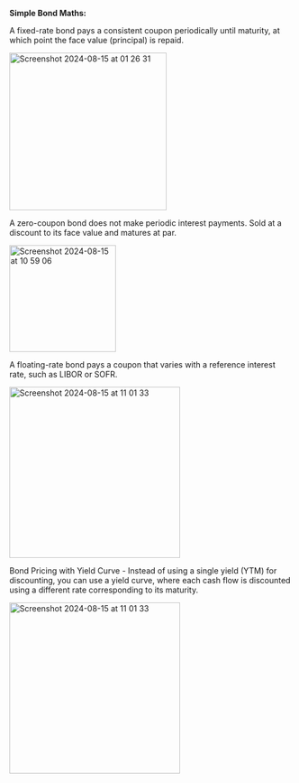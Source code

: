 **Simple Bond Maths:**

A fixed-rate bond pays a consistent coupon periodically until maturity, at which point the face value (principal) is repaid.

<img width="279" alt="Screenshot 2024-08-15 at 01 26 31" src="https://github.com/user-attachments/assets/729de03f-3cd1-4a2c-a8a0-6224f446b2a8">

A zero-coupon bond does not make periodic interest payments. Sold at a discount to its face value and matures at par.

<img width="189" alt="Screenshot 2024-08-15 at 10 59 06" src="https://github.com/user-attachments/assets/ff121365-f2a0-43a7-a5ba-50a47857d59f">

A floating-rate bond pays a coupon that varies with a reference interest rate, such as LIBOR or SOFR.

<img width="303" alt="Screenshot 2024-08-15 at 11 01 33" src="https://github.com/user-attachments/assets/0dfde79b-33a9-48c6-8d44-bb7dc91d0182">

Bond Pricing with Yield Curve - Instead of using a single yield (YTM) for discounting, you can use a yield curve, where each cash flow is discounted using a different rate corresponding to its maturity.

<img width="303" alt="Screenshot 2024-08-15 at 11 01 33" src="https://github.com/user-attachments/assets/42257d5b-94a0-4a64-a72d-cbf3d5b7f152">


